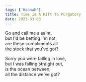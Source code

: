 ```yaml
---
tags: ['Hannah']
title: Time Is A Rift To Purgatory
date: 2023-03-03
---
```


Go and call me a saint,  
but I'd be betting I'm not,  
are these compliments all  
the stock that you've got?

Sorry you were falling in love,  
but I was falling straight out,  
is the ocean between,  
all the distance we've got?
